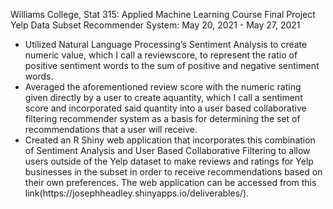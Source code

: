 Williams College, Stat 315: Applied Machine Learning Course Final Project
<br>
Yelp Data Subset Recommender System: May 20, 2021 - May 27, 2021


<ul>

<li> Utilized Natural Language Processing’s Sentiment Analysis to create numeric value, which I call a reviewscore, to represent the ratio of positive sentiment words to the sum of positive and negative sentiment words. </li>

<li> Averaged the aforementioned review score with the numeric rating given directly by a user to create aquantity, which I call a sentiment score and incorporated said quantity into a user based collaborative filtering recommender system as a basis for determining the set of recommendations that a user will receive. </li>

<li> Created an R Shiny web application that incorporates this combination of Sentiment Analysis and User Based Collaborative Filtering to allow users outside of the Yelp dataset to make reviews and ratings for Yelp businesses in the subset in order to receive recommendations based on their own preferences. The web application can be accessed from this link(https://josephheadley.shinyapps.io/deliverables/). </li>

</ul>
